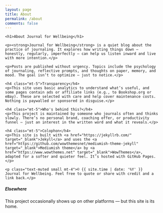 ```yaml
---
layout: page
title: About
permalink: /about
comments: false
---
```


<div class="row justify-content-between">
  <div class="col-md-8 pr-5">

    <h1>About Journal for Wellbeing</h1>

    <p><strong>Journal for Wellbeing</strong> is a quiet blog about the practice of journaling. It explores how writing things down — honestly, regularly, imperfectly — can help us listen inward and live with more intention.</p>

    <p>Posts are published without urgency. Topics include the psychology of journaling, reflective prompts, and thoughts on paper, memory, and mood. The goal isn’t to optimize — just to notice.</p>

    <h4 class="mt-5">Transparency</h4>
    <p>This site uses basic analytics to understand what’s useful, and some pages contain ads or affiliate links (e.g., to Bookshop.org or eBay). These are selected with care and help cover maintenance costs. Nothing is paywalled or sponsored in disguise.</p>

    <h4 class="mt-5">Who's behind this?</h4>
    <p>This project is maintained by someone who journals often and thinks slowly. There’s no personal brand, coaching offer, or productivity funnel — just an interest in the written word and what it reveals.</p>

    <h4 class="mt-5">Colophon</h4>
    <p>This site is built with <a href="https://jekyllrb.com/" target="_blank">Jekyll</a> and uses the <a href="https://github.com/wowthemesnet/mediumish-theme-jekyll" target="_blank">Mediumish theme</a> by <a href="https://www.wowthemes.net" target="_blank">WowThemes</a>, adapted for a softer and quieter feel. It’s hosted with GitHub Pages.</p>

    <p class="text-muted small mt-4">© {{ site.time | date: '%Y' }} Journal for Wellbeing. Feel free to quote or share with credit and a link back.</p>

  </div>

  <div class="col-md-4">
    <div class="sticky-top sticky-top-80">
      <h5>Elsewhere</h5>
      <p>This project occasionally shows up on other platforms — but this site is its home.</p>
    </div>
  </div>
</div>
